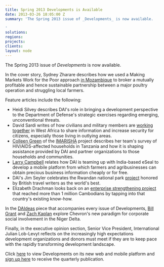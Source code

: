 ```yaml
---
title: Spring 2013 Developments is Available
date: 2013-03-26 18:05:00 Z
summary: 'The Spring 2013 issue of _Developments_ is now available.

'
solutions: 
regions: 
projects: 
clients: 
layout: node
---
```


The Spring 2013 issue of _Developments_ is now available.

In the cover story, Sydney Zharare describes how we used a Making Markets Work for the Poor approach [in Mozambique][1] to broker a mutually profitable and hence sustainable partnership between a major poultry operation and struggling local farmers.

Feature articles include the following:

* Heidi Silvey describes DAI's role in bringing a development perspective to the Department of Defense's strategic exercises regarding emerging, unconventional threats.
* David Sardi writes of how civilians and military members are [working together][2] in West Africa to share information and increase security for citizens, especially those living in outlying areas.
* [Colleen Green][3] of the [IMARISHA][4] project describes her team's survey of HIV/AIDS-affected households in Tanzania and how it is shaping assistance provided by DAI and partner organizations to those households and communities.
* [Larry Campbell][5] relates how DAI is teaming up with India-based eSeal to develop a mobile platform from which farmers and agribusinesses can obtain precious business information cheaply or for free.
* DAI's Jim Seyler celebrates the Rwandan national park [project][6] honored by British travel writers as the world's best.
* Elizabeth Drachman looks back on an [enterprise strengthening project][7] that reached more than 1 million Cambodians by tapping into that country's existing know-how.

In the [DAIdeas][8] piece that accompanies every issue of Developments, [Bill Grant][9] and [Zach Kaplan][10] explore Chevron's new paradigm for corporate social involvement in the Niger Delta.

Finally, in the executive opinion section, Senior Vice President, International Julian Lob-Levyt reflects on the increasingly high expectations development organizations and donors must meet if they are to keep pace with the rapidly transforming development landscape.

Click [here][11] to view Developments on its new web and mobile platform and [sign up here][12] to receive the quarterly publication.

[1]: /our-work/projects/mozambique-innovation-agribusiness-inovagro
[2]: /our-work/projects/africa-trans-sahara-security-symposium-tss
[3]: /who-we-are/our-team/colleen-green
[4]: /our-work/projects/tanzania-economic-strenghthening-households-affected-aids-imarisha
[5]: /who-we-are/our-team/larry-campbell
[6]: /our-work/projects/rwanda-strengthening-sustainable-ecotourism-and-around-nyungwe-national-park
[7]: /our-work/projects/cambodia-micro-small-and-medium-enterprises-strengthening-2-project-msme-1-and-2
[8]: http://dai-global-developments.com/daideas-innovation-in-action-chevro?utm_source=daidotcom
[9]: /who-we-are/our-team/bill-grant
[10]: /who-we-are/our-team/zach-kaplan
[11]: http://dai-global-developments.com?utm_source=daidotcom
[12]: http://dai.com/sign-up

